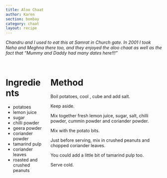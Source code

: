 ```yaml
---
title: Aloo Chaat
author: Karen
section: bombay
category: chaat
layout: recipe
---
```

_Chandru and I used to eat this at Samrat in Church gate. In 2001 I took Neha and Meghna there too, and they enjoyed the aloo chaat as well as the fact that “Mummy and Daddy had many dates here!!!”_

<br>
<div class='columns'> <div class='column is-one-third p-3' markdown='1'>

# Ingredients

* potatoes
* lemon juice
* sugar
* chilli powder
* geera powder
* coriander powder
* tamarind pulp
* coriander leaves
* roasted and crushed peanuts
 
</div> <div class='column is-two-thirds p-3' markdown='1'>

# Method

Boil potatoes, cool , cube and add salt.

Keep aside.

Mix together fresh lemon juice, sugar, salt, chilli powder, cummin powder
and coriander powder.

Mix with the potato bits.

Just before serving, mix in crushed peanuts and chopped coriander leaves.

You could add a little bit of tamarind pulp too.

Serve cold.

</div> </div>